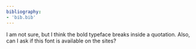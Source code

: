 ```yaml
---
bibliography:
- 'bib.bib'
---
```

I am not sure, but I think the bold typeface breaks inside a quotation. Also, can I ask if this font is available on the sites?